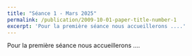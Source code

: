```yaml
---
title: "Séance 1 - Mars 2025"
permalink: /publication/2009-10-01-paper-title-number-1
excerpt: 'Pour la première séance nous accueillerons ....'
---
```


Pour la première séance nous accueillerons ....
